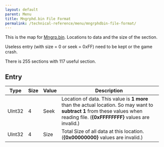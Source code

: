 ```yaml
---
layout: default
parent: Menu
title: Mngrphd.bin File Format
permalink: /technical-reference/menu/mngrphdbin-file-format/
---
```


This is the map for [Mngrp.bin](../Menu_mngrp_bin). Locations to data and the size of the section.

Useless entry (with size = 0 or seek = 0xFF) need to be kept or the game crash.

There is 255 sections with 117 useful section.

## Entry

| Type   | Size | Value | Description                                                                                                                                                                    |
|--------|------|-------|--------------------------------------------------------------------------------------------------------------------------------------------------------------------------------|
| UInt32 | 4    | Seek  | Location of data. This value is **1 more** than the actual location. So may want to **subtract 1** from these values when reading file. (**{0xFFFFFFFF}** values are invalid.) |
| UInt32 | 4    | Size  | Total Size of all data at this location. (**{0x00000000}** values are invalid.)                                                                                                |
